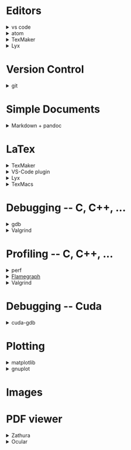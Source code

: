 # Editors

<details><summary>vs code</summary>

</details>
<details><summary>atom</summary>

</details>
<details><summary>TexMaker</summary>

</details>
<details><summary>Lyx</summary>

</details>

# Version Control
<details><summary>git</summary>

 * Git book

</details>

# Simple Documents
<details><summary>Markdown + pandoc</summary>

Good for writing pdf documents quickly. Not as nice as LaTex but good enough for exercises.

 * Can compile markdown to pdf, html and many others.
 * Allows inline html, latex, latex formulas, ...

</details>

# LaTex
<details><summary>TexMaker</summary>
<p>You are an amazing person.</p>
</details>
<details><summary>VS-Code plugin</summary>
<p>You are an amazing person.</p>
</details>
<details><summary>Lyx</summary>
<p>You are an amazing person.</p>
</details>
<details><summary>TexMacs</summary>
<p>You are an amazing person.</p>
</details>

# Debugging -- C, C++, ...
<details><summary>gdb</summary>

 * You can modify the _startup script_ `~/.gdbinit`. There exists various init files to support _colored output_ ([copy this file in the init file](https://github.com/RAttab/dotfiles/blob/master/colors.gdb)) and many other other features.
 * If you want to debug a program wich takes _command line arguments_ you can pass them like `gdb --args program param1 param2`.
 * You can print the first three elements of _arrays_ using `p *ptr@3`. If you have a 3x2 matrix you can also use `p *ptr@3@2` which will give a clearer structure to the output than `p *ptr@6`.

</details>
<details><summary>Valgrind</summary>

Useful if you have hard to find _memory bugs_ when gdb doesen't catch them or doesen't give any useful information. Examples are _double free_-bugs, bughs which corrupted the allocator meta data (in this case you might get an error the next time you try to allocate any new memory) or reading _uninitialized memory_.

 * You can use the flag `valgrind --track-origine=yes` to make valgrind track and report where you allocated uninitialized memory.
 * Besides memory checks with the default `--tool=memcheck` there also exist many other tools. E.g. `--tool=cachegrind` wich compute _cache misses_ for the instruction cache and memory chache.
 * Warning: valgrind will make you program run really slow.

</details>

# Profiling -- C, C++, ...
<details><summary>perf</summary>
<p>You are an amazing person.</p>
</details>
<details><summary><a href="http://www.brendangregg.com/flamegraphs.html">Flamegraph</a></summary>

Nice way to [visually present](http://www.brendangregg.com/FlameGraphs/cpuflamegraphs.html) the results of `perf`.

 * There also exists a [module](https://github.com/evanhempel/python-flamegraph) for python.
 
</details>
<details><summary>Valgrind</summary>

 * For measuring _cache misses_. See the valgrind section in 'Debugging'

</details>

# Debugging -- Cuda
<details><summary>cuda-gdb</summary>

Gdb with cuda extension. You can also set _breakpoints in kernels_ and switch between threads to inspect the variables.

 * To check for _invalid memory addresses_, you can use `set cuda memcheck on` to enable something like `valgrind --tool=memcheck` for cuda
 * TODO: problem with breakpoints on gpu connected to display.

</details>



# Plotting
<details><summary>matplotlib</summary>
Python library for plotting.
</details>
<details><summary>gnuplot</summary>

Language especially for plotting. Can export to many formats including png, svg, latex.

 * You can use the init file `.gnuplot` to run code or set settings startup
 * Can fit arbitrary parameters to compute a function to approximate the data points.
 * You can also plot data using the output of shell commands: `plot '< python gen_data.py'` or `plot '< sed -n "s/^# //p" file'` or even with pipes `plot '< cat data/* | sed -n "s#re=\(.*\)#\1#p"'`

</details>

# Images

# PDF viewer
<details><summary>Zathura</summary>
<p>You are an amazing person.</p>
</details>
<details><summary>Ocular</summary>
<p>You are an amazing person.</p>
</details>
